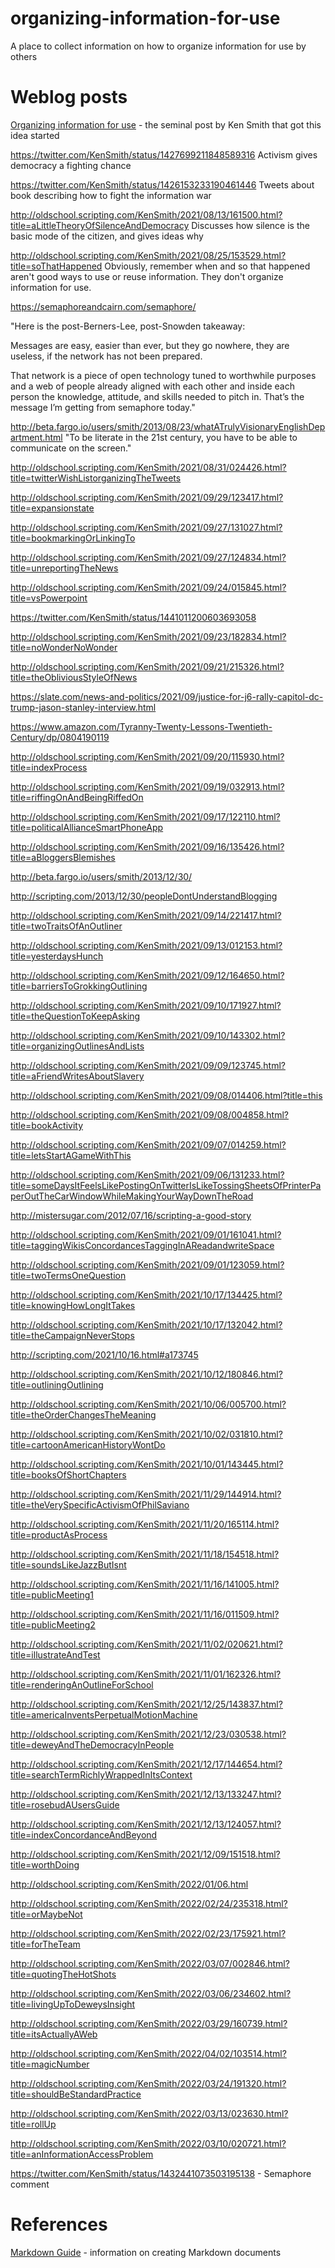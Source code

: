 # organizing-information-for-use
A place to collect information on how to organize information for use by others

# Weblog posts

[Organizing information for use](http://oldschool.scripting.com/KenSmith/2021/08/24/144925.html?title=organizingInformationForUse) - the seminal post by Ken Smith that got this idea started


https://twitter.com/KenSmith/status/1427699211848589316
Activism gives democracy a fighting chance

https://twitter.com/KenSmith/status/1426153233190461446
Tweets about book describing how to fight the information war

http://oldschool.scripting.com/KenSmith/2021/08/13/161500.html?title=aLittleTheoryOfSilenceAndDemocracy
Discusses how silence is the basic mode of the citizen, and gives ideas why

http://oldschool.scripting.com/KenSmith/2021/08/25/153529.html?title=soThatHappened  Obviously, remember when and so that happened aren't good ways to use or reuse information. They don't organize information for use.

https://semaphoreandcairn.com/semaphore/

"Here is the post-Berners-Lee, post-Snowden takeaway:

Messages are easy, easier than ever, but they go nowhere, they are useless, if the network has not been prepared.

That network is a piece of open technology tuned to worthwhile purposes and a web of people already aligned with each other and inside each person the knowledge, attitude, and skills needed to pitch in. That’s the message I’m getting from semaphore today."

http://beta.fargo.io/users/smith/2013/08/23/whatATrulyVisionaryEnglishDepartment.html "To be literate in the 21st century, you have to be able to communicate on the screen."

http://oldschool.scripting.com/KenSmith/2021/08/31/024426.html?title=twitterWishListorganizingTheTweets

http://oldschool.scripting.com/KenSmith/2021/09/29/123417.html?title=expansionstate

http://oldschool.scripting.com/KenSmith/2021/09/27/131027.html?title=bookmarkingOrLinkingTo

http://oldschool.scripting.com/KenSmith/2021/09/27/124834.html?title=unreportingTheNews

http://oldschool.scripting.com/KenSmith/2021/09/24/015845.html?title=vsPowerpoint

https://twitter.com/KenSmith/status/1441011200603693058

http://oldschool.scripting.com/KenSmith/2021/09/23/182834.html?title=noWonderNoWonder

http://oldschool.scripting.com/KenSmith/2021/09/21/215326.html?title=theObliviousStyleOfNews

https://slate.com/news-and-politics/2021/09/justice-for-j6-rally-capitol-dc-trump-jason-stanley-interview.html

https://www.amazon.com/Tyranny-Twenty-Lessons-Twentieth-Century/dp/0804190119

http://oldschool.scripting.com/KenSmith/2021/09/20/115930.html?title=indexProcess

http://oldschool.scripting.com/KenSmith/2021/09/19/032913.html?title=riffingOnAndBeingRiffedOn

http://oldschool.scripting.com/KenSmith/2021/09/17/122110.html?title=politicalAllianceSmartPhoneApp

http://oldschool.scripting.com/KenSmith/2021/09/16/135426.html?title=aBloggersBlemishes

http://beta.fargo.io/users/smith/2013/12/30/

http://scripting.com/2013/12/30/peopleDontUnderstandBlogging

http://oldschool.scripting.com/KenSmith/2021/09/14/221417.html?title=twoTraitsOfAnOutliner

http://oldschool.scripting.com/KenSmith/2021/09/13/012153.html?title=yesterdaysHunch

http://oldschool.scripting.com/KenSmith/2021/09/12/164650.html?title=barriersToGrokkingOutlining

http://oldschool.scripting.com/KenSmith/2021/09/10/171927.html?title=theQuestionToKeepAsking

http://oldschool.scripting.com/KenSmith/2021/09/10/143302.html?title=organizingOutlinesAndLists

http://oldschool.scripting.com/KenSmith/2021/09/09/123745.html?title=aFriendWritesAboutSlavery

http://oldschool.scripting.com/KenSmith/2021/09/08/014406.html?title=this

http://oldschool.scripting.com/KenSmith/2021/09/08/004858.html?title=bookActivity

http://oldschool.scripting.com/KenSmith/2021/09/07/014259.html?title=letsStartAGameWithThis

http://oldschool.scripting.com/KenSmith/2021/09/06/131233.html?title=someDaysItFeelsLikePostingOnTwitterIsLikeTossingSheetsOfPrinterPaperOutTheCarWindowWhileMakingYourWayDownTheRoad

http://mistersugar.com/2012/07/16/scripting-a-good-story

http://oldschool.scripting.com/KenSmith/2021/09/01/161041.html?title=taggingWikisConcordancesTaggingInAReadandwriteSpace

http://oldschool.scripting.com/KenSmith/2021/09/01/123059.html?title=twoTermsOneQuestion

http://oldschool.scripting.com/KenSmith/2021/10/17/134425.html?title=knowingHowLongItTakes

http://oldschool.scripting.com/KenSmith/2021/10/17/132042.html?title=theCampaignNeverStops

http://scripting.com/2021/10/16.html#a173745

http://oldschool.scripting.com/KenSmith/2021/10/12/180846.html?title=outliningOutlining

http://oldschool.scripting.com/KenSmith/2021/10/06/005700.html?title=theOrderChangesTheMeaning

http://oldschool.scripting.com/KenSmith/2021/10/02/031810.html?title=cartoonAmericanHistoryWontDo

http://oldschool.scripting.com/KenSmith/2021/10/01/143445.html?title=booksOfShortChapters

http://oldschool.scripting.com/KenSmith/2021/11/29/144914.html?title=theVerySpecificActivismOfPhilSaviano

http://oldschool.scripting.com/KenSmith/2021/11/20/165114.html?title=productAsProcess

http://oldschool.scripting.com/KenSmith/2021/11/18/154518.html?title=soundsLikeJazzButIsnt

http://oldschool.scripting.com/KenSmith/2021/11/16/141005.html?title=publicMeeting1

http://oldschool.scripting.com/KenSmith/2021/11/16/011509.html?title=publicMeeting2

http://oldschool.scripting.com/KenSmith/2021/11/02/020621.html?title=illustrateAndTest

http://oldschool.scripting.com/KenSmith/2021/11/01/162326.html?title=renderingAnOutlineForSchool

http://oldschool.scripting.com/KenSmith/2021/12/25/143837.html?title=americaInventsPerpetualMotionMachine

http://oldschool.scripting.com/KenSmith/2021/12/23/030538.html?title=deweyAndTheDemocracyInPeople

http://oldschool.scripting.com/KenSmith/2021/12/17/144654.html?title=searchTermRichlyWrappedInItsContext

http://oldschool.scripting.com/KenSmith/2021/12/13/133247.html?title=rosebudAUsersGuide

http://oldschool.scripting.com/KenSmith/2021/12/13/124057.html?title=indexConcordanceAndBeyond

http://oldschool.scripting.com/KenSmith/2021/12/09/151518.html?title=worthDoing

http://oldschool.scripting.com/KenSmith/2022/01/06.html

http://oldschool.scripting.com/KenSmith/2022/02/24/235318.html?title=orMaybeNot

http://oldschool.scripting.com/KenSmith/2022/02/23/175921.html?title=forTheTeam

http://oldschool.scripting.com/KenSmith/2022/03/07/002846.html?title=quotingTheHotShots

http://oldschool.scripting.com/KenSmith/2022/03/06/234602.html?title=livingUpToDeweysInsight

http://oldschool.scripting.com/KenSmith/2022/03/29/160739.html?title=itsActuallyAWeb

http://oldschool.scripting.com/KenSmith/2022/04/02/103514.html?title=magicNumber

http://oldschool.scripting.com/KenSmith/2022/03/24/191320.html?title=shouldBeStandardPractice

http://oldschool.scripting.com/KenSmith/2022/03/13/023630.html?title=rollUp

http://oldschool.scripting.com/KenSmith/2022/03/10/020721.html?title=anInformationAccessProblem

https://twitter.com/KenSmith/status/1432441073503195138 - Semaphore comment


# References

[Markdown Guide](https://www.markdownguide.org/) - information on creating Markdown documents

